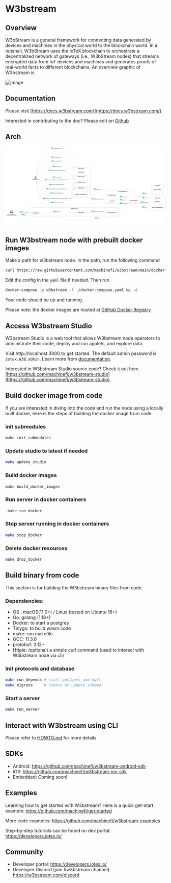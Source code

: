 # W3bstream

## Overview

W3bStream is a general framework for connecting data generated by devices and machines in the physical world to the blockchain world. In a nutshell, W3bStream uses the IoTeX blockchain to orchestrate a decentralized network of gateways (i.e., W3bStream nodes) that streams encrypted data from IoT devices and machines and generates proofs of real-world facts to different blockchains. An overview graphic of W3bstream is 


![image](https://user-images.githubusercontent.com/448293/196618039-365ab2b7-f50a-49c8-a02d-c28e48acafcb.png)


## Documentation

Please visit [https://docs.w3bstream.com/](https://docs.w3bstream.com/).

Interested in contributing to the doc? Please edit on [Github](https://github.com/machinefi/w3bstream-docs-gitbook) 

## Arch

![w3bstream](__doc__/modules_and_dataflow.png)

## Run W3bstream node with prebuilt docker images

Make a path for w3bstream node. In the path, run the following command

```bash
curl https://raw.githubusercontent.com/machinefi/w3bstream/main/docker-compose.yaml > docker-compose.yaml
```

Edit the config in the `yaml` file if needed. Then run

```bash
docker-compose -p w3bstream -f ./docker-compose.yaml up -d
```

Your node should be up and running. 

Please note: the docker images are hosted at [GitHub Docker Registry](https://github.com/machinefi/w3bstream/pkgs/container/w3bstream)


## Access W3bstream Studio

W3bstream Studio is a web tool that allows W3bstream node operators to administrate their node, deploy and run applets, and explore data.

Visit http://localhost:3000 to get started. The default admin password is `iotex.W3B.admin`. Learn more from [documentation](https://docs.w3bstream.com/get-started/w3bstream-studio).

Interested in W3bstream Studio source code? Check it out here [https://github.com/machinefi/w3bstream-studio](https://github.com/machinefi/w3bstream-studio).

## Build docker image from code

If you are interested in diving into the code and run the node using a locally built docker, here is the steps of building the docker image from code.

### init submodules

```bash
make init_submodules
```

### Update studio to latest if needed

```bash
make update_studio
```

### Build docker images

```bash
make build_docker_images
```

### Run server in docker containers

```bash
 make run_docker
 ```

 ### Stop server running in docker containers
 ```bash
 make stop_docker
 ```
 ### Delete docker resources
 ```bash
 make drop_docker
 ```

## Build binary from code

This section is for building the W3bstream binary files from code. 

### Dependencies:

- OS : macOS(11.0+) / Linux (tested on Ubuntu 16+)
- Go: golang (1.18+)
- Docker: to start a postgres
- Tinygo: to build wasm code
- make: run makefile
- GCC: 11.3.0
- protobuf: 3.12+
- Httpie: (optional) a simple curl command (used to interact with W3bstream node via cli)

### Init protocols and database

```sh
make run_depends # start postgres and mqtt
make migrate     # create or update schema
```

### Start a server

```sh
make run_server
```

## Interact with W3bstream using CLI

Please refer to [HOWTO.md](./HOWTO.md) for more details.

## SDKs

- Android: https://github.com/machinefi/w3bstream-android-sdk
- iOS: https://github.com/machinefi/w3bstream-ios-sdk
- Embedded: Coming soon!

## Examples

Learning how to get started with W3bstream? Here is a quick get-start example: https://github.com/machinefi/get-started

More code examples: https://github.com/machinefi/w3bstream-examples

Step-by-step tutorials can be found on dev portal: https://developers.iotex.io/

## Community

- Developer portal: https://developers.iotex.io/
- Developer Discord (join #w3bstream channel): https://w3bstream.com/discord

